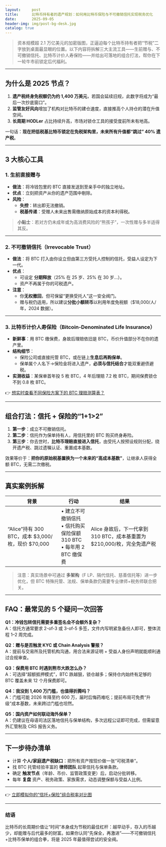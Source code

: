 ```yaml
---
layout:     post
title:      比特币持有者的遗产规划：如何用比特币保险与不可撤销信托实现税务优化
date:       2025-09-05
header-img: img/post-bg-desk.jpg
catalog: true
---
```


> 资本规模超 2.1 万亿美元的加密版图，正逼迫每个比特币持有者把“节税”二字放到桌面最显眼的位置。以下内容将拆解三大主流工具——生前赠与、不可撤销信托、比特币计价人寿保险——并给出可落地的组合打法，帮你在下一轮牛市前锁定后代福利。

---

## 为什么是 2025 节点？

1. **遗产税终身免税额仍为约 1,400 万美元**，若国会延续旧规，此数字将成为“最后一次抄底窗口”。
2. **监管友好风向**增加了机构对比特币的建仓速度，直接推高个人持仓的潜在升值空间。
3. **长周期 HODLer** 占比持续升高，市场对锁仓工具的接受度前所未有地高。

一句话：**现在把低税基比特币锁定在免税架构里，未来所有升值都“跳过” 40% 遗产税**。

---

## 3 大核心工具

### 1. 生前直接赠与

- **做法**：将冷钱包里的 BTC 直接发送到至亲手中的独立地址。
- **优点**：立刻把资产从你的遗产范围中剔除。
- **风险**：
  - **失控**：转出即无法撤销。
  - **税基传递**：受赠人未来出售需缴纳原始成本的资本利得税。

> **小贴士**：若对方仍未成年或为高消费风险的“熊孩子”，一次性赠与多半适得其反。

---

### 2. 不可撤销信托（Irrevocable Trust）

- **做法**：将 BTC 打入由你设立但由第三方受托人控制的信托，受益人设定为下一代。
- **优点**：
  - 可设定 **分期释放**（25% 在 25 岁、25% 在 30 岁…）。
  - 资产不再属于你的可税遗产。
- **注意**：
  - 你**无权撤回**，但可保留“更换受托人”这一安全阀门。
  - 赠与税仍适用，所以建议**分批小额转币**以利用年度免税额（$18,000/人/年，2024 数据）。

---

### 3. 比特币计价人寿保险（Bitcoin-Denominated Life Insurance）

- **新鲜事**：用 BTC 缴保费，身故后理赔依旧是 BTC，币价升值部分不在你的遗产里。
- **结构细节**：
  - 保险公司或直接托管 BTC，或在链上**生息后再购保单**。
  - 保单属个人名下→保险金将进入遗产，**必须与信托结合**才能双重避债避税。
- **实测收益**：某保单首年投 5 枚 BTC，4 年后理赔 7.2 枚 BTC，期间保费锁仓不到 0.8 枚 BTC。

👉 [想实时查看不同保险方案下的 BTC 理赔测算表？](https://okxdog.com/)

---

## 组合打法：信托 + 保险的“1+1>2”

1. **第一步**：成立不可撤销信托。
2. **第二步**：信托作为保单持有人，用信托里的 BTC 购买终身寿险。
3. **第三步**：你去世时，**比特币理赔直接进入信托**，由受托人按预设规则分配，绕开遗产税、跳过遗嘱认证、重置成本基数。

效果等价于：**把你的原始税基置换为一个未来的“高成本基数”**，让继承人获得全额 BTC，无需二次缴税。

---

## 真实案例拆解

| 背景 | 行动 | 结果 |
|---|---|---|
| “Alice”持有 300 BTC，成本 $3,000/枚，现价 $70,000 | • 建立不可撤销信托  <br>• 信托购买保险保额 310 BTC<br>• 每年用 2 BTC 缴保费 | Alice 身故后，下一代拿到 310 BTC，成本基重置为 $210,000/枚，完全免遗产税 |

> 注意：真实场景中可通过 **多架构**（F LP、隔代信托、慈善信托等）进一步优化，但 BTC 特殊托管、法规、保单条款仍需要专业律师+税务师联合把关。

---

## FAQ：最常见的 5 个疑问一次回答

**Q1：冷钱包转信托需要多重签名会不会额外复杂？**  
A：信托方通常要求 2-of-3 或 3-of-5 多签，文件内写明紧急备份人即可，整体流程 1–2 周完成。

**Q2：赠与是否触发 KYC 或 Chain Analysis 警报？**  
A：提前与交易所及托管机构沟通，用合法来源证明 + 受益人身份声明就能顺利通过合规审查。

**Q3：保费用 BTC 时遇到熊市大跌怎么办？**  
A：可选择“超额抵押模式”，BTC 跌越狠，锁仓越多；保持仓内始终有足够的 BTC 覆盖未来 12 个月保费即可。

**Q4：我没到 1,400 万门槛，也值得折腾吗？**  
A：门槛可能 2026 年降至约 600 万，届时后悔药难吃；提前布局可免费“升级”成本基数，未来跨过门槛也坦然。

**Q5：国内资产如何联动海外保单？**  
A：仍建议在母语司法区落地信托与保单结构，多次远程公证即可完成，但需留意外汇管制及 CRS 报告义务。

---

## 下一步待办清单

- 计算 **个人/家庭遗产税缺口**：把所有资产按现价做一张“可税清单”。
- 找 BTC 托管经验丰富的 **律师团队** 起草信托与保单条款。
- 确定 **触发节点**（年龄、币价、监管政策变更）后，启动分批转移。
- 每年 **复盘** 资产、税务政策、家族需求，动态调整保额与受益人比例。

---

👉 [立即模拟你的“信托+保险”组合税率对比图](https://okxdog.com/)

---

### 结语

比特币的长周期价值让“时间”本身成为节税的最佳杠杆：越早动手，存入的币越少，却能赠与后代最多的财富。如果你认同“先保全，再激进”——不可撤销信托+比特币保单的组合拳，将是 2025 年最值得尝试的安全阀。